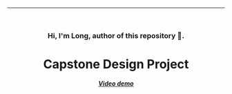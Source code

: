 ---
<!-- PROJECT LOGO -->
<br />
<div align="center">
    <h3>Hi, I'm Long, author of this repository 🚀.</h3>


<h1 align="center">Capstone Design Project</h1>

[***Video demo***](https://youtu.be/1AApTKtQTlY "Smart Menu Application")
